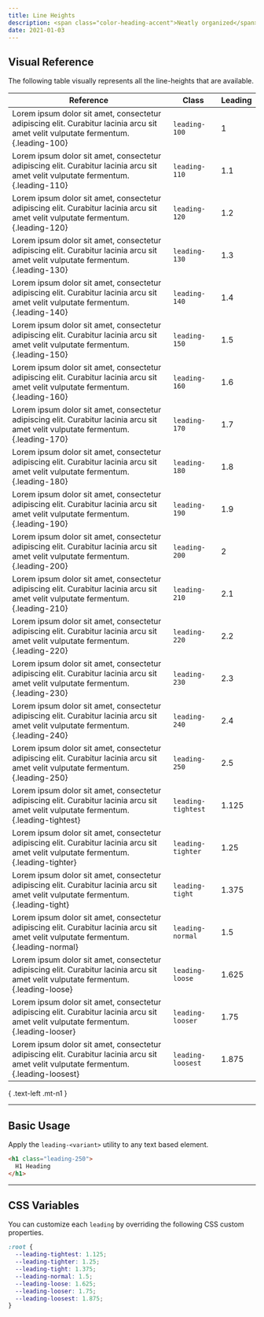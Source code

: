 ```yaml
---
title: Line Heights
description: <span class="color-heading-accent">Neatly organized</span> visual <br class="hidden sm.inline">reference for all line heights
date: 2021-01-03
---
```


## Visual Reference

The following table visually represents all the line-heights that are available.

| Reference | Class | Leading |
| - | - | - |
| Lorem ipsum dolor sit amet, consectetur adipiscing elit. Curabitur lacinia arcu sit amet velit vulputate fermentum. {.leading-100} | `leading-100` | 1 |
| Lorem ipsum dolor sit amet, consectetur adipiscing elit. Curabitur lacinia arcu sit amet velit vulputate fermentum. {.leading-110} | `leading-110` | 1.1 |
| Lorem ipsum dolor sit amet, consectetur adipiscing elit. Curabitur lacinia arcu sit amet velit vulputate fermentum. {.leading-120} | `leading-120` | 1.2 |
| Lorem ipsum dolor sit amet, consectetur adipiscing elit. Curabitur lacinia arcu sit amet velit vulputate fermentum. {.leading-130} | `leading-130` | 1.3 |
| Lorem ipsum dolor sit amet, consectetur adipiscing elit. Curabitur lacinia arcu sit amet velit vulputate fermentum. {.leading-140} | `leading-140` | 1.4 |
| Lorem ipsum dolor sit amet, consectetur adipiscing elit. Curabitur lacinia arcu sit amet velit vulputate fermentum. {.leading-150} | `leading-150` | 1.5 |
| Lorem ipsum dolor sit amet, consectetur adipiscing elit. Curabitur lacinia arcu sit amet velit vulputate fermentum. {.leading-160} | `leading-160` | 1.6 |
| Lorem ipsum dolor sit amet, consectetur adipiscing elit. Curabitur lacinia arcu sit amet velit vulputate fermentum. {.leading-170} | `leading-170` | 1.7 |
| Lorem ipsum dolor sit amet, consectetur adipiscing elit. Curabitur lacinia arcu sit amet velit vulputate fermentum. {.leading-180} | `leading-180` | 1.8 |
| Lorem ipsum dolor sit amet, consectetur adipiscing elit. Curabitur lacinia arcu sit amet velit vulputate fermentum. {.leading-190} | `leading-190` | 1.9 |
| Lorem ipsum dolor sit amet, consectetur adipiscing elit. Curabitur lacinia arcu sit amet velit vulputate fermentum. {.leading-200} | `leading-200` | 2 |
| Lorem ipsum dolor sit amet, consectetur adipiscing elit. Curabitur lacinia arcu sit amet velit vulputate fermentum. {.leading-210} | `leading-210` | 2.1 |
| Lorem ipsum dolor sit amet, consectetur adipiscing elit. Curabitur lacinia arcu sit amet velit vulputate fermentum. {.leading-220} | `leading-220` | 2.2 |
| Lorem ipsum dolor sit amet, consectetur adipiscing elit. Curabitur lacinia arcu sit amet velit vulputate fermentum. {.leading-230} | `leading-230` | 2.3 |
| Lorem ipsum dolor sit amet, consectetur adipiscing elit. Curabitur lacinia arcu sit amet velit vulputate fermentum. {.leading-240} | `leading-240` | 2.4 |
| Lorem ipsum dolor sit amet, consectetur adipiscing elit. Curabitur lacinia arcu sit amet velit vulputate fermentum. {.leading-250} | `leading-250` | 2.5 |
| Lorem ipsum dolor sit amet, consectetur adipiscing elit. Curabitur lacinia arcu sit amet velit vulputate fermentum. {.leading-tightest} | `leading-tightest` | 1.125 |
| Lorem ipsum dolor sit amet, consectetur adipiscing elit. Curabitur lacinia arcu sit amet velit vulputate fermentum. {.leading-tighter} | `leading-tighter` | 1.25 |
| Lorem ipsum dolor sit amet, consectetur adipiscing elit. Curabitur lacinia arcu sit amet velit vulputate fermentum. {.leading-tight} | `leading-tight` | 1.375 |
| Lorem ipsum dolor sit amet, consectetur adipiscing elit. Curabitur lacinia arcu sit amet velit vulputate fermentum. {.leading-normal} | `leading-normal` | 1.5 |
| Lorem ipsum dolor sit amet, consectetur adipiscing elit. Curabitur lacinia arcu sit amet velit vulputate fermentum. {.leading-loose} | `leading-loose` | 1.625 |
| Lorem ipsum dolor sit amet, consectetur adipiscing elit. Curabitur lacinia arcu sit amet velit vulputate fermentum. {.leading-looser} | `leading-looser` | 1.75 |
| Lorem ipsum dolor sit amet, consectetur adipiscing elit. Curabitur lacinia arcu sit amet velit vulputate fermentum. {.leading-loosest} | `leading-loosest` | 1.875 |

{ .text-left .mt-n1 }

---

## Basic Usage

Apply the `leading-<variant>` utility to any text based element.

```html
<h1 class="leading-250">
  H1 Heading
</h1>
```

---

## CSS Variables

You can customize each `leading` by overriding the following CSS custom properties.

```css
:root {
  --leading-tightest: 1.125;
  --leading-tighter: 1.25;
  --leading-tight: 1.375;
  --leading-normal: 1.5;
  --leading-loose: 1.625;
  --leading-looser: 1.75;
  --leading-loosest: 1.875;
}
```

